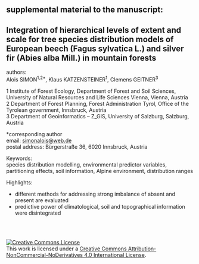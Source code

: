 ## supplemental material to the manuscript:

## Integration of hierarchical levels of extent and scale for tree species distribution models of European beech (Fagus sylvatica L.) and silver fir (Abies alba Mill.) in mountain forests

authors:   
Alois SIMON<sup>1,2*</sup>, Klaus KATZENSTEINER<sup>1</sup>, Clemens GEITNER<sup>3</sup>

1 Institute of Forest Ecology, Department of Forest and Soil Sciences, University of Natural Resources and Life Sciences Vienna, 
Vienna, Austria  
2 Department of Forest Planning, Forest Administration Tyrol, Office of the Tyrolean government, Innsbruck, Austria  
3 Department of Geoinformatics – Z_GIS, University of Salzburg, Salzburg, Austria

*corresponding author   
email: simonalois@web.de  
postal address: Bürgerstraße 36, 6020 Innsbruck, Austria  



Keywords:  
species distribution modelling, environmental predictor variables, partitioning effects, soil information, Alpine environment, distribution ranges 

Highlights:
- different methods for addressing strong imbalance of absent and present are evaluated 
- predictive power of climatological, soil and topographical information were disintegrated



<br>
<br>

<a rel="license" href="http://creativecommons.org/licenses/by-nc-nd/4.0/"><img alt="Creative Commons License" style="border-width:0" src="https://i.creativecommons.org/l/by-nc-nd/4.0/88x31.png" /></a><br />This work is licensed under a <a rel="license" href="http://creativecommons.org/licenses/by-nc-nd/4.0/">Creative Commons Attribution-NonCommercial-NoDerivatives 4.0 International License</a>.
